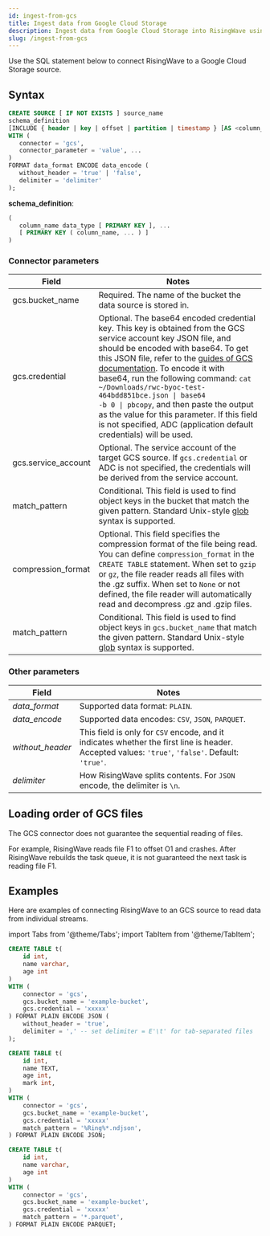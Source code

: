 ```yaml
---
id: ingest-from-gcs
title: Ingest data from Google Cloud Storage
description: Ingest data from Google Cloud Storage into RisingWave using a SQL command.
slug: /ingest-from-gcs
---
```


Use the SQL statement below to connect RisingWave to a Google Cloud Storage source.

## Syntax

```sql
CREATE SOURCE [ IF NOT EXISTS ] source_name 
schema_definition
[INCLUDE { header | key | offset | partition | timestamp } [AS <column_name>]]
WITH (
   connector = 'gcs',
   connector_parameter = 'value', ...
)
FORMAT data_format ENCODE data_encode (
   without_header = 'true' | 'false',
   delimiter = 'delimiter'
); 
```

**schema_definition**:

```sql
(
   column_name data_type [ PRIMARY KEY ], ...
   [ PRIMARY KEY ( column_name, ... ) ]
)
```

### Connector parameters

|Field|Notes|
|---|---|
|gcs.bucket_name |Required. The name of the bucket the data source is stored in. |
|gcs.credential|Optional. The base64 encoded credential key. This key is obtained from the GCS service account key JSON file, and should be encoded with base64. To get this JSON file, refer to the [guides of GCS documentation](https://cloud.google.com/iam/docs/keys-create-delete#iam-service-account-keys-create-console).  To encode it with base64, run the following command: <code>cat ~/Downloads/rwc-byoc-test-464bdd851bce.json &#124; base64 -b 0 &#124; pbcopy</code>, and then paste the output as the value for this parameter. If this field is not specified, ADC (application default credentials) will be used. |
|gcs.service_account|Optional. The service account of the target GCS source. If `gcs.credential` or ADC is not specified, the credentials will be derived from the service account.|
|match_pattern| Conditional. This field is used to find object keys in the bucket that match the given pattern. Standard Unix-style [glob](https://en.wikipedia.org/wiki/Glob_(programming)) syntax is supported. |
|compression_format|Optional. This field specifies the compression format of the file being read. You can define `compression_format` in the `CREATE TABLE` statement. When set to `gzip` or `gz`, the file reader reads all files with the .gz suffix. When set to `None` or not defined, the file reader will automatically read and decompress .gz and .gzip files.|
|match_pattern| Conditional. This field is used to find object keys in `gcs.bucket_name` that match the given pattern. Standard Unix-style [glob](https://en.wikipedia.org/wiki/Glob_(programming)) syntax is supported. |

### Other parameters

|Field|Notes|
|---|---|
|*data_format*| Supported data format: `PLAIN`. |
|*data_encode*| Supported data encodes: `CSV`, `JSON`, `PARQUET`. |
|*without_header*| This field is only for `CSV` encode, and it indicates whether the first line is header. Accepted values: `'true'`, `'false'`. Default: `'true'`.|
|*delimiter*| How RisingWave splits contents. For `JSON` encode, the delimiter is `\n`. |

## Loading order of GCS files

The GCS connector does not guarantee the sequential reading of files.

For example, RisingWave reads file F1 to offset O1 and crashes. After RisingWave rebuilds the task queue, it is not guaranteed the next task is reading file F1.

## Examples

Here are examples of connecting RisingWave to an GCS source to read data from individual streams.

import Tabs from '@theme/Tabs';
import TabItem from '@theme/TabItem';

<Tabs>

<TabItem value="csv" label="CSV" default>

```sql
CREATE TABLE t(
    id int,
    name varchar,
    age int
) 
WITH (
    connector = 'gcs',
    gcs.bucket_name = 'example-bucket',
    gcs.credential = 'xxxxx'
) FORMAT PLAIN ENCODE JSON (
    without_header = 'true',
    delimiter = ',' -- set delimiter = E'\t' for tab-separated files
);
```

</TabItem>

<TabItem value="json" label="JSON" default>

```sql
CREATE TABLE t( 
    id int,
    name TEXT,
    age int,
    mark int,
)
WITH (
    connector = 'gcs',
    gcs.bucket_name = 'example-bucket',
    gcs.credential = 'xxxxx'
    match_pattern = '%Ring%*.ndjson',
) FORMAT PLAIN ENCODE JSON;
```

</TabItem>

<TabItem value="parquet" label="PARQUET" default>

```sql
CREATE TABLE t(
    id int,
    name varchar,
    age int
) 
WITH (
    connector = 'gcs',
    gcs.bucket_name = 'example-bucket',
    gcs.credential = 'xxxxx'
    match_pattern = '*.parquet',
) FORMAT PLAIN ENCODE PARQUET;
```

</TabItem>
</Tabs>
